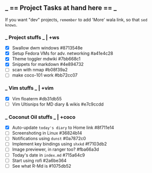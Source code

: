 ## _ == Project Tasks at hand here ==  _

If you want "dev" projects, `remember` to add 'More' wala link, so that `sed knows`.

### _ Project stuffs _ | +ws
* [X] Swallow dwm windows  #8713548e
* [X] Setup Fedora VMs for adv. networking  #a41e4c28
* [X] Theme toggler mdwiki  #7bb668c1
* [X] Snippets for markdown  #4e894732
* [ ] scan with nmap  #b08f39a2
* [ ] make coco-101 work  #bb72cc07

### _ Vim stuffs _ | +vim
* [X] Vim floaterm  #db31db55
* [ ] Vim Ultisnips for MD diary & wikis  #e7c9ccdd

### _ Coconut Oil stuffs _ | +coco
* [X] Auto-update `today's diary` to Home link  #8f711e14
* [ ] Screenshoting in Linux  #36824b14
* [ ] Notifications using `dunst`  #0a7872c0
* [ ] Implement key bindings using `shxkd`  #f7103db2
* [ ] Image previewer, in ranger too?  #fba66a3d
* [ ] Today's date in `index.md`  #715a64c9
* [ ] Start using rofi  #2a6be364
* [ ] See what R-Md is  #1075db52
